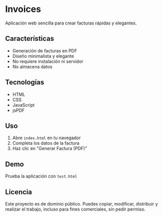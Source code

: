 # Invoices

Aplicación web sencilla para crear facturas rápidas y elegantes.

## Características

- Generación de facturas en PDF
- Diseño minimalista y elegante
- No requiere instalación ni servidor
- No almacena datos

## Tecnologías

- HTML
- CSS
- JavaScript
- jsPDF

## Uso

1. Abre `index.html` en tu navegador
2. Completa los datos de la factura
3. Haz clic en "Generar Factura (PDF)"

## Demo

Prueba la aplicación con `test.html`

## Licencia

Este proyecto es de dominio público. Puedes copiar, modificar, distribuir y realizar el trabajo, incluso para fines comerciales, sin pedir permiso.
